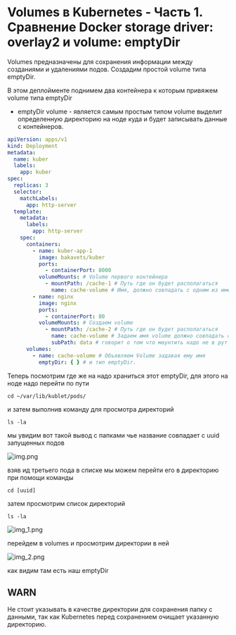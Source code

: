 # Volumes в Kubernetes - Часть 1. Сравнение Docker storage driver: overlay2 и volume: emptyDir

Volumes предназначены для сохранения информации между созданиями и удалениями подов. Создадим простой volume типа
emptyDir.

В этом деплойменте поднимем два контейнера к которым привяжем volume типа emptyDir

- emptyDir volume - является самым простым типом volume выделит определенную директорию на ноде куда и будет записывать
  данные с контейнеров.

```yaml
apiVersion: apps/v1
kind: Deployment
metadata:
  name: kuber
  labels:
    app: kuber
spec:
  replicas: 3
  selector:
    matchLabels:
      app: http-server
  template:
    metadata:
      labels:
        app: http-server
    spec:
      containers:
        - name: kuber-app-1
          image: bakavets/kuber
          ports:
            - containerPort: 8000
          volumeMounts: # Volume первого контейнера 
            - mountPath: /cache-1 # Путь где он будет располагаться
              name: cache-volume # Имя, должно совпадать с одним из имен в секции volumes
        - name: nginx
          image: nginx
          ports:
            - containerPort: 80
          volumeMounts: # Создаем volume 
            - mountPath: /cache-2 # Путь где он будет располагаться
              name: cache-volume # Задаем имя volume должно совпадать с одним из имен в секции volumes
              subPath: data # говорит о том что маунтить надо не в рут директорию, а в эту, то есть путь будет /data/cache-2
      volumes:
        - name: cache-volume # Объявляем Volume задавая ему имя
          emptyDir: { } # и тип emptyDir.
```

Теперь посмотрим где же на надо храниться этот emptyDir, для этого на ноде надо перейти по пути

    cd ~/var/lib/kublet/pods/

и затем выполнив команду для просмотра директорий

    ls -la 

мы увидим вот такой вывод с папками чье название совпадает с uuid запущенных подов

![img.png](img.png)

взяв ид третьего пода в списке мы можем перейти его в директорию при помощи команды

    cd [uuid] 

затем просмотрим список директорий

    ls -la 

![img_1.png](img_1.png)

перейдем в volumes и просмотрим директории в ней

![img_2.png](img_2.png)

как видим там есть наш emptyDir

## WARN

Не стоит указывать в качестве директории для сохранения папку с данными, так как Kubernetes перед сохранением очищает
указанную директорию.



